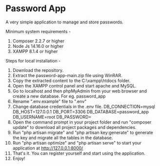 # Password App
 
A very simple application to manage and store passwords.

Minimum system requirements -
1. Composer 2.2.7 or higher
2. Node Js 14.16.0 or higher
3. XAMPP 8.1.4 or higher

Steps for local installation -
1. Download the repository.
2. Extract the password-app-main.zip file using WinRAR.
3. Copy the extracted content to the C:\xampp\htdocs folder.
4. Open the XAMPP control panel and start apache and MySQL.
5. Go to localhost and then phpMyAdmin from your web browser and create a new database. For eg. password_app
6. Rename ".env.example" file to ".env"
7. Change database credentials in the .env file.
        DB_CONNECTION=mysql
        DB_HOST=127.0.0.1
        DB_PORT=3306
        DB_DATABASE=password_app
        DB_USERNAME=root
        DB_PASSWORD=
8. Open the command prompt in your project folder and run "composer update" to download all project packages and dependencies.
9. Run "php artisan migrate" and "php artisan key:generate" to generate the key and migrate all the tables in the database.
10. Run "php artisan optimize" and "php artisan serve" to start your application at http://127.0.0.1:8000/
11. That's it. You can register yourself and start using the application.
12. Enjoy!
